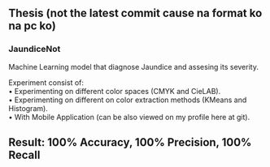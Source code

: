 ## Thesis (not the latest commit cause na format ko na pc ko)

### JaundiceNot
Machine Learning model that diagnose Jaundice and assesing its severity.  

Experiment consist of:  
• Experimenting on different color spaces (CMYK and CieLAB).  
• Experimenting on different on color extraction methods (KMeans and Histogram).  
• With Mobile Application (can be also viewed on my profile here at git).  


## Result: 100% Accuracy, 100% Precision, 100% Recall






